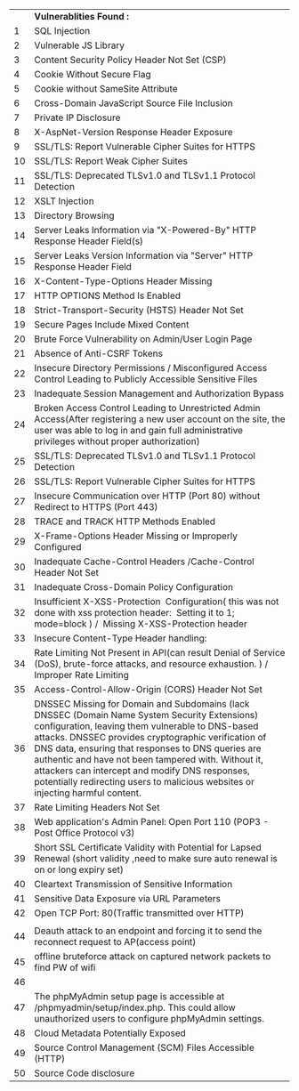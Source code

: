 |     |                                                                                                                                                                                                                                                                                                                                                                                                                                                           |
| --- | --------------------------------------------------------------------------------------------------------------------------------------------------------------------------------------------------------------------------------------------------------------------------------------------------------------------------------------------------------------------------------------------------------------------------------------------------------- |
|     | **Vulnerablities Found :**                                                                                                                                                                                                                                                                                                                                                                                                                                |
| 1   | SQL Injection                                                                                                                                                                                                                                                                                                                                                                                                                                             |
| 2   | Vulnerable JS Library                                                                                                                                                                                                                                                                                                                                                                                                                                     |
| 3   | Content Security Policy Header Not Set (CSP)                                                                                                                                                                                                                                                                                                                                                                                                              |
| 4   | Cookie Without Secure Flag                                                                                                                                                                                                                                                                                                                                                                                                                                |
| 5   | Cookie without SameSite Attribute                                                                                                                                                                                                                                                                                                                                                                                                                         |
| 6   | Cross-Domain JavaScript Source File Inclusion                                                                                                                                                                                                                                                                                                                                                                                                             |
| 7   | Private IP Disclosure                                                                                                                                                                                                                                                                                                                                                                                                                                     |
| 8   | X-AspNet-Version Response Header Exposure                                                                                                                                                                                                                                                                                                                                                                                                                 |
| 9   | SSL/TLS: Report Vulnerable Cipher Suites for HTTPS                                                                                                                                                                                                                                                                                                                                                                                                        |
| 10  | SSL/TLS: Report Weak Cipher Suites                                                                                                                                                                                                                                                                                                                                                                                                                        |
| 11  | SSL/TLS: Deprecated TLSv1.0 and TLSv1.1 Protocol Detection                                                                                                                                                                                                                                                                                                                                                                                                |
| 12  | XSLT Injection                                                                                                                                                                                                                                                                                                                                                                                                                                            |
| 13  | Directory Browsing                                                                                                                                                                                                                                                                                                                                                                                                                                        |
| 14  | Server Leaks Information via "X-Powered-By" HTTP Response Header Field(s)                                                                                                                                                                                                                                                                                                                                                                                 |
| 15  | Server Leaks Version Information via "Server" HTTP Response Header Field                                                                                                                                                                                                                                                                                                                                                                                  |
| 16  | X-Content-Type-Options Header Missing                                                                                                                                                                                                                                                                                                                                                                                                                     |
| 17  | HTTP OPTIONS Method Is Enabled                                                                                                                                                                                                                                                                                                                                                                                                                            |
| 18  | Strict-Transport-Security (HSTS) Header Not Set                                                                                                                                                                                                                                                                                                                                                                                                           |
| 19  | Secure Pages Include Mixed Content                                                                                                                                                                                                                                                                                                                                                                                                                        |
| 20  | Brute Force Vulnerability on Admin/User Login Page                                                                                                                                                                                                                                                                                                                                                                                                        |
| 21  | Absence of Anti-CSRF Tokens                                                                                                                                                                                                                                                                                                                                                                                                                               |
| 22  | Insecure Directory Permissions / Misconfigured Access Control Leading to Publicly Accessible Sensitive Files                                                                                                                                                                                                                                                                                                                                              |
| 23  | Inadequate Session Management and Authorization Bypass                                                                                                                                                                                                                                                                                                                                                                                                    |
| 24  | Broken Access Control Leading to Unrestricted Admin Access(After registering a new user account on the site, the user was able to log in and gain full administrative privileges without proper authorization)                                                                                                                                                                                                                                            |
| 25  | SSL/TLS: Deprecated TLSv1.0 and TLSv1.1 Protocol Detection                                                                                                                                                                                                                                                                                                                                                                                                |
| 26  | SSL/TLS: Report Vulnerable Cipher Suites for HTTPS                                                                                                                                                                                                                                                                                                                                                                                                        |
| 27  | Insecure Communication over HTTP (Port 80) without Redirect to HTTPS (Port 443)                                                                                                                                                                                                                                                                                                                                                                           |
| 28  | TRACE and TRACK HTTP Methods Enabled                                                                                                                                                                                                                                                                                                                                                                                                                      |
| 29  | X-Frame-Options Header Missing or Improperly Configured                                                                                                                                                                                                                                                                                                                                                                                                   |
| 30  | Inadequate Cache-Control Headers /Cache-Control Header Not Set                                                                                                                                                                                                                                                                                                                                                                                            |
| 31  | Inadequate Cross-Domain Policy Configuration                                                                                                                                                                                                                                                                                                                                                                                                              |
| 32  | Insufficient X-XSS-Protection  Configuration( this was not done with xss protection header:  Setting it to 1; mode=block ) /  Missing X-XSS-Protection header                                                                                                                                                                                                                                                                                             |
| 33  | Insecure Content-Type Header handling:                                                                                                                                                                                                                                                                                                                                                                                                                    |
| 34  | Rate Limiting Not Present in API(can result Denial of Service (DoS), brute-force attacks, and resource exhaustion. ) / Improper Rate Limiting                                                                                                                                                                                                                                                                                                             |
| 35  | Access-Control-Allow-Origin (CORS) Header Not Set                                                                                                                                                                                                                                                                                                                                                                                                         |
| 36  | DNSSEC Missing for Domain and Subdomains (lack DNSSEC (Domain Name System Security Extensions) configuration, leaving them vulnerable to DNS-based attacks. DNSSEC provides cryptographic verification of DNS data, ensuring that responses to DNS queries are authentic and have not been tampered with. Without it, attackers can intercept and modify DNS responses, potentially redirecting users to malicious websites or injecting harmful content. |
| 37  | Rate Limiting Headers Not Set                                                                                                                                                                                                                                                                                                                                                                                                                             |
| 38  | Web application's Admin Panel: Open Port 110 (POP3 - Post Office Protocol v3)                                                                                                                                                                                                                                                                                                                                                                             |
| 39  | Short SSL Certificate Validity with Potential for Lapsed Renewal (short validity ,need to make sure auto renewal is on or long expiry set)                                                                                                                                                                                                                                                                                                                |
| 40  | Cleartext Transmission of Sensitive Information                                                                                                                                                                                                                                                                                                                                                                                                           |
| 41  | Sensitive Data Exposure via URL Parameters                                                                                                                                                                                                                                                                                                                                                                                                                |
| 42  | Open TCP Port: 80(Traffic transmitted over HTTP)                                                                                                                                                                                                                                                                                                                                                                                                          |
|     |                                                                                                                                                                                                                                                                                                                                                                                                                                                           |
| 44  | Deauth attack to an endpoint and forcing it to send the reconnect request to AP(access point)                                                                                                                                                                                                                                                                                                                                                             |
| 45  | offline bruteforce attack on captured network packets to find PW of wifi                                                                                                                                                                                                                                                                                                                                                                                  |
| 46  |                                                                                                                                                                                                                                                                                                                                                                                                                                                           |
| 47  | The phpMyAdmin setup page is accessible at /phpmyadmin/setup/index.php. This could allow unauthorized users to configure phpMyAdmin settings.                                                                                                                                                                                                                                                                                                             |
| 48  | Cloud Metadata Potentially Exposed                                                                                                                                                                                                                                                                                                                                                                                                                        |
| 49  | Source Control Management (SCM) Files Accessible (HTTP)                                                                                                                                                                                                                                                                                                                                                                                                   |
| 50  | Source Code disclosure                                                                                                                                                                                                                                                                                                                                                                                                                                    |
